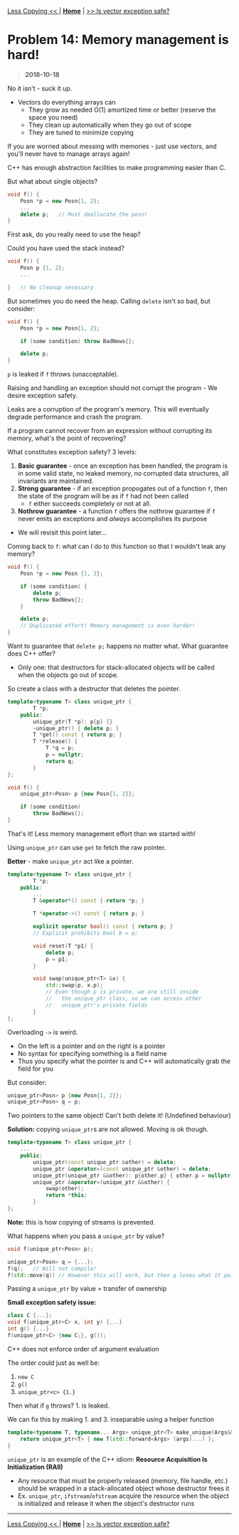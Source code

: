 [Less Copying << ](./problem_13.md) | [**Home**](../README.md) | [>> Is vector exception safe?](./problem_15.md)

# Problem 14: Memory management is hard!

> **2018-10-18**

No it isn't - suck it up.

- Vectors do everything arrays can
  - They grow as needed O(1) amortized time or better (reserve the space you need)
  - They clean up automatically when they go out of scope
  - They are tuned to minimize copying

If you are worried about messing with memories - just use vectors, and you'll never have to manage arrays again!

C++ has enough abstraction facilities to make programming easier than C.

But what about single objects?

```C++
void f() {
    Posn *p = new Posn{1, 2};
    ...
    delete p;   // Must deallocate the posn!
}
```

First ask, do you really need to use the heap?

Could you have used the stack instead?

```C++
void f() {
    Posn p {1, 2};
    ...

}   // No cleanup necessary
```

But sometimes you do need the heap. Calling `delete` isn't so bad, but consider:

```C++
void f() {
    Posn *p = new Posn{1, 2};

    if (some condition) throw BadNews{};

    delete p;
}
```

`p` is leaked if `f` throws (unacceptable).

Raising and handling an exception should not corrupt the program - We desire exception safety.

Leaks are a corruption of the program's memory. This will eventually degrade performance and crash the program.

If a program cannot recover from an expression without corrupting its memory, what's the point of recovering?

What constitutes exception safety? 3 levels:

1. **Basic guarantee** - once an exception has been handled, the program is in some valid state, no leaked memory, no corrupted data structures, all invariants are maintained.
2. **Strong guarantee** - if an exception propogates out of a function `f`, then the state of the program will be as if `f` had not been called
   - `f` either succeeds completely or not at all.
3. **Nothrow guarantee** - a function `f` offers the nothrow guarantee if `f` never emits an exceptions and _always_ accomplishes its purpose

- We will revisit this point later...

Coming back to `f`: what can I do to this function so that I wouldn't leak any memory?

```C++
void f() {
    Posn *p = new Posn {1, 2};

    if (some condition) {
        delete p;
        throw BadNews{};
    }

    delete p;
    // Duplicated effort! Memory management is even harder!
}
```

Want to guarantee that `delete p;` happens no matter what.
What guarantee does C++ offer?

- Only one: that destructors for stack-allocated objects will be called when the objects go out of scope.

So create a class with a destructor that deletes the pointer.

```C++
template<typename T> class unique_ptr {
        T *p;
    public:
        unique_ptr(T *p): p{p} {}
        ~unique_ptr() { delete p; }
        T *get() const { return p; }
        T *release() {
            T *q = p;
            p = nullptr;
            return q;
        }
};
```

```C++
void f() {
    unique_ptr<Posn> p {new Posn{1, 2}};

    if (some condition)
        throw BadNews{};
}
```

That's it! Less memory management effort than we started with!

Using `unique_ptr` can use `get` to fetch the raw pointer.

**Better** - make `unique_ptr` act like a pointer.

```C++
template<typename T> class unique_ptr {
        T *p;
    public:
        ...
        T &operator*() const { return *p; }

        T *operator->() const { return p; }

        explicit operator bool() const { return p; }
        // Explicit prohibits bool b = p;

        void reset(T *p1) {
            delete p;
            p = p1;
        }

        void swap(unique_ptr<T> &x) {
            std::swap(p, x.p);
            // Even though p is private, we are still inside
            //   the unique_ptr class, so we can access other
            //   unique_ptr's private fields
        }
};
```

Overloading `->` is weird.

- On the left is a pointer and on the right is a pointer
- No syntax for specifying something is a field name
- Thus you specify what the pointer is and C++ will automatically grab the field for you

But consider:

```C++
unique_ptr<Posn> p {new Posn{1, 2}};
unique_ptr<Posn> q = p;
```

Two pointers to the same object! Can't both delete it! (Undefined behaviour)

**Solution:** copying `unique_ptr`s are not allowed. Moving is ok though.

```C++
template<typename T> class unique_ptr {
    ...
    public:
        unique_ptr(const unique_ptr &other) = delete;
        unique_ptr &operator=(const unique_ptr &other) = delete;
        unique_ptr(unique_ptr &&other): p{other.p} { other.p = nullptr; }
        unique_ptr &operator=(unique_ptr &&other) {
            swap(other);
            return *this;
        }
};
```

**Note:** this is how copying of streams is prevented.

What happens when you pass a `unique_ptr` by value?

```C++
void f(unique_ptr<Posn> p);

unique_ptr<Posn> q = {...};
f(q);   // Will not compile!
f(std::move(q)) // However this will work, but then q loses what it points to
```

Passing a `unique_ptr` by value = transfer of ownership

**Small exception safety issue:**

```C++
class C {...};
void f(unique_ptr<C> x, int y) {...}
int g() {...}
f(unique_ptr<C> {new C;}, g());
```

C++ does not enforce order of argument evaluation

The order could just as well be:

1. `new C`
2. `g()`
3. `unique_ptr<c> {1.}`

Then what if `g` throws? 1. is leaked.

We can fix this by making 1. and 3. inseparable using a helper function

```C++
template<typename T, typename... Args> unique_ptr<T> make_unique(Args&&... args) {
    return unique_ptr<T> { new T(std::forward<Args> (args)...) };
}
```

`unique_ptr` is an example of the C++ idiom: **Resource Acquisition Is Initialization (RAII)**

- Any resource that must be properly released (memory, file handle, etc.) should be wrapped in a stack-allocated object whose destructor frees it
- Ex. `unique_ptr`, `ifstream`/`ofstream` acquire the resource when the object is initialized and release it when the object's destructor runs

---

[Less Copying << ](./problem_13.md) | [**Home**](../README.md) | [>> Is vector exception safe?](./problem_15.md)
